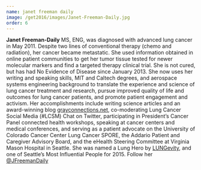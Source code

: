 ```yaml
---
name: janet freeman daily
image: /get2016/images/Janet-Freeman-Daily.jpg
order: 6
---
```


**Janet Freeman-Daily** MS, ENG, was diagnosed with advanced lung cancer in May 2011.  Despite two lines of conventional therapy (chemo and radiation), her cancer became metastatic.  She used information obtained in online patient communities to get her tumor tissue tested for newer molecular markers and find a targeted therapy clinical trial.  She is not cured, but has had No Evidence of Disease since January 2013.  She now uses her writing and speaking skills, MIT and Caltech degrees, and aerospace systems engineering background to translate the experience and science of lung cancer treatment and research, pursue improved quality of life and outcomes for lung cancer patients, and promote patient engagement and activism. Her accomplishments include writing science articles and an award-winning blog [grayconnections.net](http://grayconnections.net), co-moderating Lung Cancer Social Media (#LCSM) Chat on Twitter, participating in President’s Cancer Panel connected health workshops, speaking at cancer centers and medical conferences, and serving as a patient advocate on the University of Colorado Cancer Center Lung Cancer SPORE, the Addario Patient and Caregiver Advisory Board, and the eHealth Steering Committee at Virginia Mason Hospital in Seattle. She was named a Lung Hero by [LUNGevity](http://www.lungevity.org), and one of Seattle’s Most Influential People for 2015. Follow her [@JFreemanDaily](https://twitter.com/JFreemanDaily)
